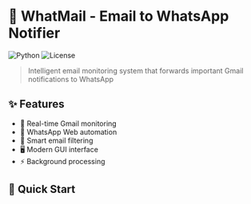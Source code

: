# 🚀 WhatMail - Email to WhatsApp Notifier

![Python](https://img.shields.io/badge/python-v3.10+-blue.svg)
![License](https://img.shields.io/badge/license-MIT-blue.svg)

> Intelligent email monitoring system that forwards important Gmail notifications to WhatsApp

## ✨ Features
- 📧 Real-time Gmail monitoring
- 📱 WhatsApp Web automation
- 🎯 Smart email filtering
- 🖥️ Modern GUI interface
- ⚡ Background processing

## 🚀 Quick Start
